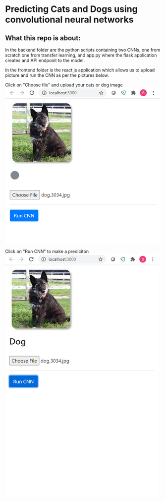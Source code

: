 # Predicting Cats and Dogs using convolutional neural networks

## What this repo is about:

In the backend folder are the python scripts containing two CNNs, one from scratch one from transfer learning, and app.py where the flask application creates and API endpoint to the model.

In the frontend folder is the react js application which allows us to upload picture and run the CNN as per the pictures below.

Click on "Choose file" and upload your cats or dog image
<img src = "/docs/FrontEndtool.png">

Click on "Run CNN" to make a prediciton
<img src = "/docs/FrontEndtool2.png">
